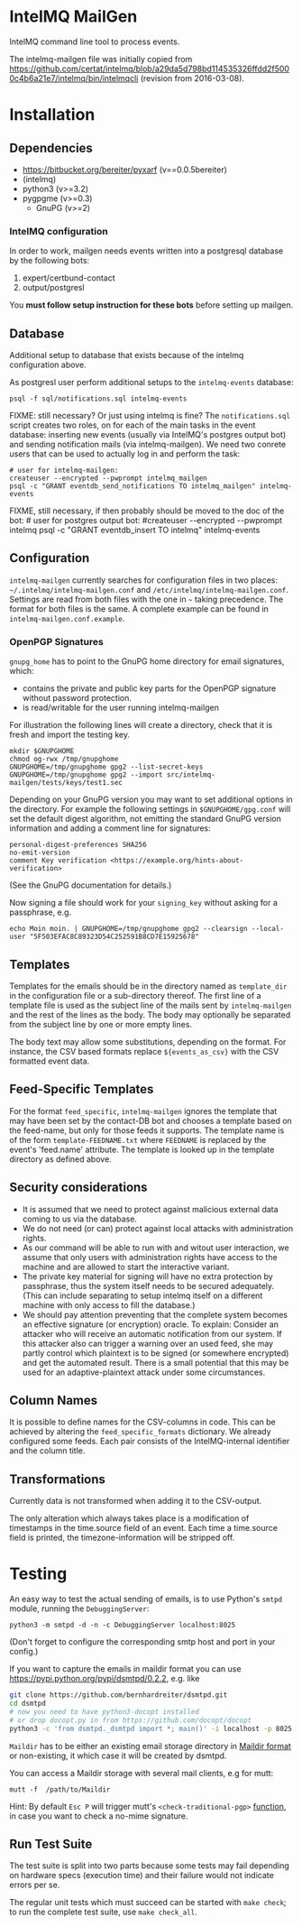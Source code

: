 IntelMQ MailGen
===============

IntelMQ command line tool to process events.

The intelmq-mailgen file was initially copied from
https://github.com/certat/intelmq/blob/a29da5d798bd114535326ffdd2f5000c4b6a21e7/intelmq/bin/intelmqcli (revision from 2016-03-08).

Installation
============

Dependencies
------------

 * https://bitbucket.org/bereiter/pyxarf (v==0.0.5bereiter)
 * (intelmq)
 * python3 (v>=3.2)
 * pygpgme (v>=0.3)
   * GnuPG (v>=2)

### IntelMQ configuration
In order to work, mailgen needs events written into a postgresql
database by the following bots:
 1. expert/certbund-contact
 2. output/postgresl

You **must follow setup instruction for these bots** before
setting up mailgen.


Database
--------

Additional setup to database that exists because of the intelmq
configuration above.


As postgresl user perform additional setups to the `intelmq-events` database:

    psql -f sql/notifications.sql intelmq-events


FIXME: still necessary? Or just using intelmq is fine?
The `notifications.sql` script creates two roles, on for each of the
main tasks in the event database: inserting new events (usually via
IntelMQ's postgres output bot) and sending notification mails (via
intelmq-mailgen). We need two conrete users that can be used to actually log
in and perform the task:

    # user for intelmq-mailgen:
    createuser --encrypted --pwprompt intelmq_mailgen
    psql -c "GRANT eventdb_send_notifications TO intelmq_mailgen" intelmq-events 

FIXME, still necessary, if then probably should be moved to the doc of the bot:
    # user for postgres output bot:
    #createuser --encrypted --pwprompt intelmq
    psql -c "GRANT eventdb_insert TO intelmq" intelmq-events



Configuration
-------------

`intelmq-mailgen` currently searches for configuration files in two places:
`~/.intelmq/intelmq-mailgen.conf` and `/etc/intelmq/intelmq-mailgen.conf`.
Settings are read from both files with the one in `~` taking precedence.
The format for both files is the same. A complete example can be found
in `intelmq-mailgen.conf.example`.

### OpenPGP Signatures
```gnupg_home``` has to point to the GnuPG home directory for email signatures,
which:
 * contains the private and public key parts for the OpenPGP signature without password protection.
 * is read/writable for the user running intelmq-mailgen

For illustration the following lines will create a directory,
check that it is fresh and import the testing key.

```
mkdir $GNUPGHOME
chmod og-rwx /tmp/gnupghome
GNUPGHOME=/tmp/gnupghome gpg2 --list-secret-keys
GNUPGHOME=/tmp/gnupghome gpg2 --import src/intelmq-mailgen/tests/keys/test1.sec
```

Depending on your GnuPG version you may want to set additional options
in the directory. For example the following settings in
```$GNUPGHOME/gpg.conf``` will set the default digest algorithm,
not emitting the standard GnuPG version information
and adding a comment line for signatures:
```
personal-digest-preferences SHA256
no-emit-version
comment Key verification <https://example.org/hints-about-verification>
```
(See the GnuPG documentation for details.)

Now signing a file should work for your ```signing_key``` 
without asking for a passphrase, e.g.
```
echo Moin moin. | GNUPGHOME=/tmp/gnupghome gpg2 --clearsign --local-user "5F503EFAC8C89323D54C252591B8CD7E15925678"
```


Templates
---------

Templates for the emails should be in the directory named as
`template_dir` in the configuration file or a sub-directory thereof. The
first line of a template file is used as the subject line of the mails
sent by `intelmq-mailgen` and the rest of the lines as the body. The
body may optionally be separated from the subject line by one or more
empty lines.

The body text may allow some substitutions, depending on the format. For
instance, the CSV based formats replace `${events_as_csv}` with the CSV
formatted event data.


Feed-Specific Templates
-----------------------

For the format `feed_specific`, `intelmq-mailgen` ignores the template
that may have been set by the contact-DB bot and chooses a template
based on the feed-name, but only for those feeds it supports. The
template name is of the form `template-FEEDNAME.txt` where `FEEDNAME` is
replaced by the event's 'feed.name' attribute. The template is looked up
in the template directory as defined above.



Security considerations
-----------------------
 * It is assumed that we need to protect against malicious external 
data coming 
to us via the database. 
 * We do not need (or can) protect against local attacks with administration rights.
 * As our command will be able to run with and witout user interaction, 
we assume that only users with administration rights 
have access to the machine and are allowed to start the interactive variant.
 * The private key material for signing will have
no extra protection by passphrase, thus the system itself 
needs to be secured adequately. (This can include separating
to setup intelmq itself on a different machine with only access 
to fill the database.)
* We should pay attention preventing that the complete system 
becomes an effective signature (or encryption) oracle. 
To explain: Consider an attacker who will receive an automatic notification 
from our system. If this attacker also can trigger a warning over 
an used feed, she may partly control which plaintext is to be signed 
(or somewhere encrypted) and get the automated result. There is a small
potential that this may be used for an adaptive-plaintext attack 
under some circumstances.


Column Names
------------

It is possible to define names for the CSV-columns in code. This can be
achieved by altering the `feed_specific_formats` dictionary.
We already configured some feeds.
Each pair consists of the IntelMQ-internal identifier and the column title.


Transformations
---------------

Currently data is not transformed when adding it to the CSV-output.

The only alteration which always takes place is a modification of timestamps
in the time.source field of an event. Each time a time.source field is printed,
the timezone-information will be stripped off.


Testing
=======

An easy way to test the actual sending of emails, is to use Python's
`smtpd` module, running the `DebuggingServer`:

    python3 -m smtpd -d -n -c DebuggingServer localhost:8025 

(Don't forget to configure the corresponding
smtp host and port in your config.)

If you want to capture the emails in maildir format you can use
https://pypi.python.org/pypi/dsmtpd/0.2.2, e.g. like
```sh
git clone https://github.com/bernhardreiter/dsmtpd.git
cd dsmtpd
# now you need to have python3-docopt installed
# or drop docopt.py in from https://github.com/docopt/docopt
python3 -c 'from dsmtpd._dsmtpd import *; main()' -i localhost -p 8025 -d /path/to/Maildir
```

`Maildir` has to be either an existing email storage directory in 
[Maildir format](https://en.wikipedia.org/wiki/Maildir) or non-existing,
it which case it will be created by dsmtpd.

You can access a Maildir storage with several mail clients, e.g for mutt:
```
mutt -f  /path/to/Maildir
```
Hint: By default `Esc P` will trigger mutt's `<check-traditional-pgp>`
[function](http://www.mutt.org/doc/manual/#reading-misc), in case you
want to check a no-mime signature.


Run Test Suite
--------------

The test suite is split into two parts because some tests may fail depending on
hardware specs (execution time) and their failure would not indicate errors per
se.

The regular unit tests which must succeed can be started with ``make check``;
to run the complete test suite, use ``make check_all``.

